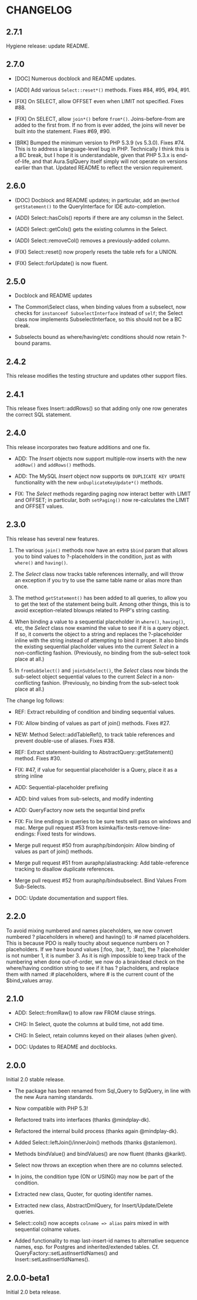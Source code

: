 # CHANGELOG 

## 2.7.1

Hygiene release: update README.

## 2.7.0

- [DOC] Numerous docblock and README updates.

- [ADD] Add various `Select::reset*()` methods. Fixes #84, #95, #94, #91.

- [FIX] On SELECT, allow OFFSET even when LIMIT not specified. Fixes #88.

- [FIX] On SELECT, allow `join*()` before `from*()`. Joins-before-from are added
  to the first from. If no from is ever added, the joins will never be built
  into the statement. Fixes #69, #90.

- [BRK] Bumped the minimum version to PHP 5.3.9 (vs 5.3.0). Fixes #74. This is
  to address a language-level bug in PHP. Technically I think this is a BC
  break, but I hope it is understandable, given that PHP 5.3.x is end-of-life,
  and that Aura.SqlQuery itself simply will not operate on versions earlier
  than that. Updated README to reflect the version requirement.


## 2.6.0

- (DOC) Docblock and README updates; in particular, add an `@method getStatement()` to the QueryInterface for IDE auto-completion.

- (ADD) Select::hasCols() reports if there are any columsn in the Select.

- (ADD) Select::getCols() gets the existing columns in the Select.

- (ADD) Select::removeCol() removes a previously-added column.

- (FIX) Select::reset() now properly resets the table refs for a UNION.

- (FIX) Select::forUpdate() is now fluent.

## 2.5.0

- Docblock and README updates

- The Common\Select class, when binding values from a subselect, now checks for
  `instanceof SubselectInterface` instead of `self`; the Select class now
  implements SubselectInterface, so this should not be a BC break.

- Subselects bound as where/having/etc conditions should now retain ?-bound
  params.

## 2.4.2

This release modifies the testing structure and updates other support files.

## 2.4.1

This release fixes Insert::addRows() so that adding only one row generates the correct SQL statement.

## 2.4.0

This release incorporates two feature additions and one fix.

- ADD: The _Insert_ objects now support multiple-row inserts with the new `addRow()` and `addRows()` methods.

- ADD: The MySQL _Insert_ object now supports `ON DUPLICATE KEY UPDATE` functionality with the new `onDuplicateKeyUpdate*()` methods.

- FIX: The _Select_ methods regarding paging now interact better with LIMIT and OFFSET; in particular, both `setPaging()` now re-calculates the LIMIT and OFFSET values.

## 2.3.0

This release has several new features.

1. The various `join()` methods now have an extra `$bind` param that allows you to bind values to ?-placeholders in the condition, just as with `where()` and `having()`.

2. The _Select_ class now tracks table references internally, and will throw an exception if you try to use the same table name or alias more than once.

3. The method `getStatement()` has been added to all queries, to allow you to get the text of the statement being built. Among other things, this is to avoid exception-related blowups related to PHP's string casting.

4. When binding a value to a sequential placeholder in `where()`, `having()`, etc, the _Select_ class now examind the value to see if it is a query object. If so, it converts the object to a string and replaces the ?-placeholder inline with the string instead of attempting to bind it proper. It also binds the existing sequential placholder values into the current _Select_ in a non-conflicting fashion. (Previously, no binding from the sub-select took place at all.)

5. In `fromSubSelect()` and `joinSubSelect()`, the _Select_ class now binds the sub-select object sequential values to the current _Select_ in a non-conflicting fashion.  (Previously, no binding from the sub-select took place at all.)

The change log follows:

- REF: Extract rebuilding of condition and binding sequential values.

- FIX: Allow binding of values as part of join() methods. Fixes #27.

- NEW: Method Select::addTableRef(), to track table references and prevent double-use of aliases. Fixes #38.

- REF: Extract statement-building to AbstractQuery::getStatement() method. Fixes #30.

- FIX: #47, if value for sequential placeholder is a Query, place it as a string inline

- ADD: Sequential-placeholder prefixing

- ADD: bind values from sub-selects, and modify indenting

- ADD: QueryFactory now sets the sequntial bind prefix

- FIX: Fix line endings in queries to be sure tests will pass on windows and mac. Merge pull request #53 from ksimka/fix-tests-remove-line-endings: Fixed tests for windows.

- Merge pull request #50 from auraphp/bindonjoin: Allow binding of values as part of join() methods.

- Merge pull request #51 from auraphp/aliastracking: Add table-reference tracking to disallow duplicate references.

- Merge pull request #52 from auraphp/bindsubselect. Bind Values From Sub-Selects.

- DOC: Update documentation and support files.

## 2.2.0

To avoid mixing numbered and names placeholders, we now convert numbered ? placeholders in where() and having() to :_#_ named placeholders. This is because PDO is really touchy about sequence numbers on ? placeholders. If we have bound values [:foo, :bar, ?, :baz], the ? placeholder is not number 1, it is number 3. As it is nigh impossible to keep track of the numbering when done out-of-order, we now do a braindead check on the where/having condition string to see if it has ? placholders, and replace them with named :_#_ placeholders, where # is the current count of the $bind_values array.


## 2.1.0

- ADD: Select::fromRaw() to allow raw FROM clause strings.

- CHG: In Select, quote the columns at build time, not add time.

- CHG: In Select, retain columns keyed on their aliases (when given).

- DOC: Updates to README and docblocks.

## 2.0.0

Initial 2.0 stable release.

- The package has been renamed from Sql_Query to SqlQuery, in line with the new Aura naming standards.

- Now compatible with PHP 5.3!

- Refactored traits into interfaces (thanks @mindplay-dk).

- Refactored the internal build process (thanks again @mindplay-dk).

- Added Select::leftJoin()/innerJoin() methods (thanks @stanlemon).

- Methods bindValue() and bindValues() are now fluent (thanks @karikt).

- Select now throws an exception when there are no columns selected.

- In joins, the condition type (ON or USING) may now be part of the condition.

- Extracted new class, Quoter, for quoting identifer names.

- Extracted new class, AbstractDmlQuery, for Insert/Update/Delete queries.

- Select::cols() now accepts `colname => alias` pairs mixed in with sequential colname values.

- Added functionality to map last-insert-id names to alternative sequence names, esp. for Postgres and inherited/extended tables. Cf. QueryFactory::setLastInsertIdNames() and Insert::setLastInsertIdNames().

## 2.0.0-beta1

Initial 2.0 beta release.

